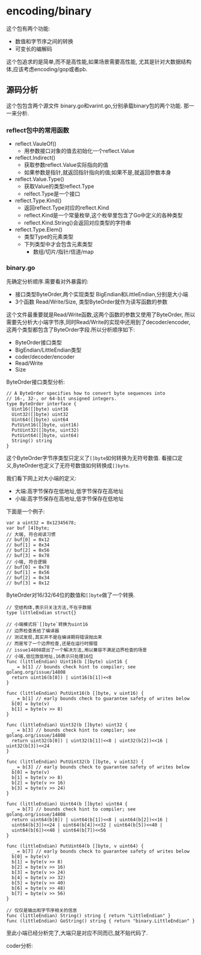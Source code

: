 # encoding/binary

这个包有两个功能:

- 数值和字节序之间的转换
- 可变长的编解码

这个包追求的是简单,而不是高性能,如果场景需要高性能,
尤其是针对大数据结构体,应该考虑encoding/gop或者pb.

## 源码分析

这个包包含两个源文件 binary.go和varint.go,分别承载binary包的两个功能.
那一一来分析.

### reflect包中的常用函数

- reflect.VauleOf()
  - 用参数接口对象的值去初始化一个reflect.Value
- reflect.Indirect()
  - 获取参数reflect.Value实际指向的值
  - 如果参数是指针,就返回指针指向的值;如果不是,就返回参数本身
- reflect.Value.Type()
  - 获取Value的类型reflect.Type
  - relfect.Type是一个接口
- reflect.Type.Kind()
  - 返回reflect.Type对应的reflect.Kind
  - reflect.Kind是一个常量枚举,这个枚举里包含了Go中定义的各种类型
  - reflect.Kind.String()会返回对应类型的字符串
- reflect.Type.Elem()
  - 类型Type的元素类型
  - 下列类型中才会包含元素类型
    - 数组/切片/指针/信道/map

### binary.go

先确定分析顺序.需要看对外暴露的:

- 接口类型ByteOrder,两个实现类型 BigEndian和LittleEndian,分别是大小端
- 3个函数 Read/Write/Size, 类型ByteOrder就作为读写函数的参数

这个文件最重要就是Read/Write函数,这两个函数的参数又使用了ByteOrder,
所以需要先分析大小端字节序,同时Read/Write的实现中还用到了decoder/encoder,
这两个类型都包含了ByteOrder字段.所以分析顺序如下:

- ByteOrder接口类型
- BigEndian/LittleEndian类型
- coder/decoder/encoder
- Read/Write
- Size

ByteOrder接口类型分析:

    // A ByteOrder specifies how to convert byte sequences into
    // 16-, 32-, or 64-bit unsigned integers.
    type ByteOrder interface {
      Uint16([]byte) uint16
      Uint32([]byte) uint32
      Uint64([]byte) uint64
      PutUint16([]byte, uint16)
      PutUint32([]byte, uint32)
      PutUint64([]byte, uint64)
      String() string
    }

这个ByteOrder字节序类型只定义了`[]byte`如何转换为无符号数值.
看接口定义,ByteOrder也定义了无符号数值如何转换成`[]byte`.

我们看下网上对大小端的定义:

- 大端:高字节保存在低地址,低字节保存在高地址
- 小端:高字节保存在高地址,低字节保存在低地址

下面是一个例子:

    var a uint32 = 0x12345678;
    var buf [4]byte;
    // 大端, 符合阅读习惯
    // buf[0] = 0x12
    // buf[1] = 0x34
    // buf[2] = 0x56
    // buf[3] = 0x78
    // 小端, 符合逻辑
    // buf[0] = 0x78
    // buf[1] = 0x56
    // buf[2] = 0x34
    // buf[3] = 0x12

ByteOrder对16/32/64位的数值和`[]byte`做了一个转换.

    // 空结构体,表示只关注方法,不在乎数据
    type littleEndian struct{}

    // 小端模式将`[]byte`转换为uint16
    // 边界检查丢给了编译器
    // 测试发现,其实并不是在编译期将错误抛出来
    // 而是写了一个边界检查,还是在运行时报错
    // issue14808提出了一个解决方法,用以兼容不满足边界检查的场景
    // 小端,低位放低地址,16表示只处理16位
    func (littleEndian) Uint16(b []byte) uint16 {
      _ = b[1] // bounds check hint to compiler; see golang.org/issue/14808
      return uint16(b[0]) | uint16(b[1])<<8
    }

    func (littleEndian) PutUint16(b []byte, v uint16) {
      _ = b[1] // early bounds check to guarantee safety of writes below
      b[0] = byte(v)
      b[1] = byte(v >> 8)
    }

    func (littleEndian) Uint32(b []byte) uint32 {
      _ = b[3] // bounds check hint to compiler; see golang.org/issue/14808
      return uint32(b[0]) | uint32(b[1])<<8 | uint32(b[2])<<16 | uint32(b[3])<<24
    }

    func (littleEndian) PutUint32(b []byte, v uint32) {
      _ = b[3] // early bounds check to guarantee safety of writes below
      b[0] = byte(v)
      b[1] = byte(v >> 8)
      b[2] = byte(v >> 16)
      b[3] = byte(v >> 24)
    }

    func (littleEndian) Uint64(b []byte) uint64 {
      _ = b[7] // bounds check hint to compiler; see golang.org/issue/14808
      return uint64(b[0]) | uint64(b[1])<<8 | uint64(b[2])<<16 |
      uint64(b[3])<<24 | uint64(b[4])<<32 | uint64(b[5])<<40 |
      uint64(b[6])<<48 | uint64(b[7])<<56
    }

    func (littleEndian) PutUint64(b []byte, v uint64) {
      _ = b[7] // early bounds check to guarantee safety of writes below
      b[0] = byte(v)
      b[1] = byte(v >> 8)
      b[2] = byte(v >> 16)
      b[3] = byte(v >> 24)
      b[4] = byte(v >> 32)
      b[5] = byte(v >> 40)
      b[6] = byte(v >> 48)
      b[7] = byte(v >> 56)
    }

    // 仅仅是输出和字节序相关的信息
    func (littleEndian) String() string { return "LittleEndian" }
    func (littleEndian) GoString() string { return "binary.LittleEndian" }

至此小端已经分析完了,大端只是对应不同而已,就不贴代码了.

coder分析:
